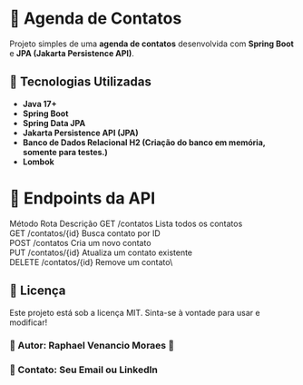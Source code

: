# 📒 Agenda de Contatos

Projeto simples de uma **agenda de contatos** desenvolvida com **Spring Boot** e **JPA (Jakarta Persistence API)**.

## 🚀 Tecnologias Utilizadas
- **Java 17+**
- **Spring Boot**
- **Spring Data JPA**
- **Jakarta Persistence API (JPA)**
- **Banco de Dados Relacional H2 (Criação do banco em memória, somente para testes.)**
- **Lombok**

# 🚩 Endpoints da API
Método	    Rota	              Descrição
GET	     /contatos	      Lista todos os contatos\
GET	    /contatos/{id}	  Busca contato por ID\
POST	  /contatos	        Cria um novo contato\
PUT	    /contatos/{id}	  Atualiza um contato existente\
DELETE	/contatos/{id}	  Remove um contato\

## 📜 Licença
Este projeto está sob a licença MIT. Sinta-se à vontade para usar e modificar!

### 📌 Autor: Raphael Venancio Moraes 🚀
### 📧 Contato: Seu Email ou LinkedIn
